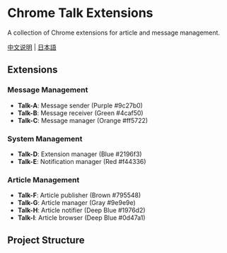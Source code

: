 # Chrome Talk Extensions

A collection of Chrome extensions for article and message management.

[中文说明](README_CN.md) | [日本語](README_JA.md)

## Extensions

### Message Management
- **Talk-A**: Message sender (Purple #9c27b0)
- **Talk-B**: Message receiver (Green #4caf50)
- **Talk-C**: Message manager (Orange #ff5722)

### System Management
- **Talk-D**: Extension manager (Blue #2196f3)
- **Talk-E**: Notification manager (Red #f44336)

### Article Management
- **Talk-F**: Article publisher (Brown #795548)
- **Talk-G**: Article manager (Gray #9e9e9e)
- **Talk-H**: Article notifier (Deep Blue #1976d2)
- **Talk-I**: Article browser (Deep Blue #0d47a1)

## Project Structure
